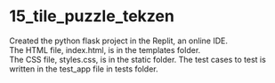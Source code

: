 # 15_tile_puzzle_tekzen

Created the python flask project in the Replit, an online IDE.  
The HTML file, index.html, is in the templates folder.  
The CSS file, styles.css, is in the static folder.
The test cases to test is written in the test_app file in tests folder.
